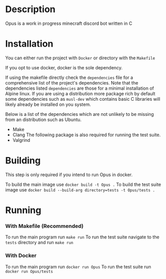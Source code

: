 # Description
Opus is a work in progress minecraft discord bot written in C

# Installation
You can either run the project with `Docker` or directory with the `Makefile`

If you opt to use docker, docker is the sole dependency.

If using the makefile directly check the `dependencies` file for a comprehensive list of the project's dependencies.
Note that the dependencies listed `dependencies` are those for a minimal installation of Alpine linux. 
If you are using a distribution more package rich by default some dependencies such as `musl-dev` which
contains basic C libraries will likely already be installed on you system.

Below is a list of the dependencies which are not unlikely to be missing from an distribution such as Ubuntu.
- Make
- Clang
The following package is also required for running the test suite.
- Valgrind 

# Building 
This step is only required if you intend to run Opus in docker.

To build the main image use
    `docker build -t Opus .`
To build the test suite image use
    `docker build --build-arg directory=tests -t Opus/tests .`

# Running

### With Makefile (Recommended)
To run the main program run
    `make run`
To run the test suite navigate to the `tests` directory and run
    `make run`

### With Docker
To run the main program run
`docker run Opus`
To run the test suite run
`docker run Opus/tests`



